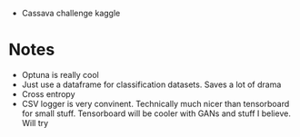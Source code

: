 - Cassava challenge kaggle

# Notes

- Optuna is really cool
- Just use a dataframe for classification datasets. Saves a lot of drama
- Cross entropy
- CSV logger is very convinent. Technically much nicer than tensorboard for small stuff. Tensorboard will be cooler with GANs and stuff I believe. Will try

